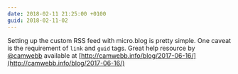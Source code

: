 ```yaml
---
date: 2018-02-11 21:25:00 +0100
guid: 2018-02-11-02
---
```


Setting up the custom RSS feed with micro.blog is pretty simple. One caveat is the requirement of `link` and `guid` tags. Great help resource by [@camwebb](http://micro.blog/camwebb) available at [http://camwebb.info/blog/2017-06-16/](http://camwebb.info/blog/2017-06-16/)
